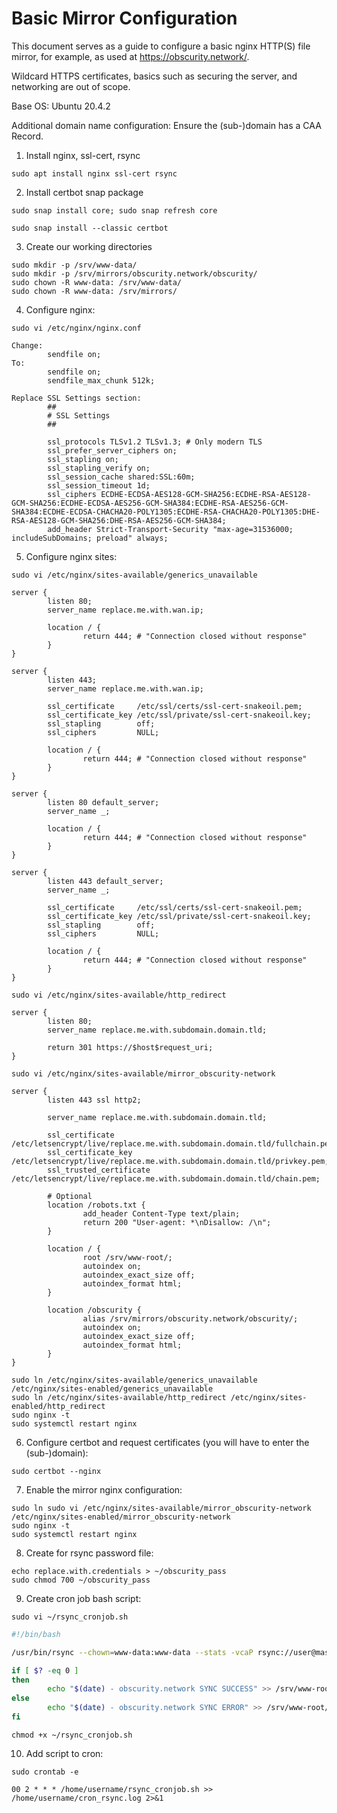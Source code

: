 # Basic Mirror Configuration

This document serves as a guide to configure a basic nginx HTTP(S) file mirror, for example, as used at https://obscurity.network/.

Wildcard HTTPS certificates, basics such as securing the server, and networking are out of scope.

Base OS: Ubuntu 20.4.2

Additional domain name configuration: Ensure the (sub-)domain has a CAA Record.


1) Install nginx, ssl-cert, rsync

```
sudo apt install nginx ssl-cert rsync
```

2) Install certbot snap package

```
sudo snap install core; sudo snap refresh core
```
```
sudo snap install --classic certbot
```

3) Create our working directories

```
sudo mkdir -p /srv/www-data/
sudo mkdir -p /srv/mirrors/obscurity.network/obscurity/
sudo chown -R www-data: /srv/www-data/
sudo chown -R www-data: /srv/mirrors/
```

4) Configure nginx:
```
sudo vi /etc/nginx/nginx.conf
```

```
Change:
        sendfile on;
To:
        sendfile on;
        sendfile_max_chunk 512k;
```

```
Replace SSL Settings section:
        ##
        # SSL Settings
        ##

        ssl_protocols TLSv1.2 TLSv1.3; # Only modern TLS
        ssl_prefer_server_ciphers on;
        ssl_stapling on;
        ssl_stapling_verify on;
        ssl_session_cache shared:SSL:60m;
        ssl_session_timeout 1d;
        ssl_ciphers ECDHE-ECDSA-AES128-GCM-SHA256:ECDHE-RSA-AES128-GCM-SHA256:ECDHE-ECDSA-AES256-GCM-SHA384:ECDHE-RSA-AES256-GCM-SHA384:ECDHE-ECDSA-CHACHA20-POLY1305:ECDHE-RSA-CHACHA20-POLY1305:DHE-RSA-AES128-GCM-SHA256:DHE-RSA-AES256-GCM-SHA384;
        add_header Strict-Transport-Security "max-age=31536000; includeSubDomains; preload" always;
```


5) Configure nginx sites:

```
sudo vi /etc/nginx/sites-available/generics_unavailable
```
```
server {
        listen 80;
        server_name replace.me.with.wan.ip;

        location / {
                return 444; # "Connection closed without response"
        }
}

server {
        listen 443;
        server_name replace.me.with.wan.ip;

        ssl_certificate     /etc/ssl/certs/ssl-cert-snakeoil.pem;
        ssl_certificate_key /etc/ssl/private/ssl-cert-snakeoil.key;
        ssl_stapling        off;
        ssl_ciphers         NULL;

        location / {
                return 444; # "Connection closed without response"
        }
}

server {
        listen 80 default_server;
        server_name _;

        location / {
                return 444; # "Connection closed without response"
        }
}

server {
        listen 443 default_server;
        server_name _;

        ssl_certificate     /etc/ssl/certs/ssl-cert-snakeoil.pem;
        ssl_certificate_key /etc/ssl/private/ssl-cert-snakeoil.key;
        ssl_stapling        off;
        ssl_ciphers         NULL;

        location / {
                return 444; # "Connection closed without response"
        }
}
```
```
sudo vi /etc/nginx/sites-available/http_redirect
```
```
server {
        listen 80;
        server_name replace.me.with.subdomain.domain.tld;

        return 301 https://$host$request_uri;
}
```
```
sudo vi /etc/nginx/sites-available/mirror_obscurity-network
```
```
server {
        listen 443 ssl http2;

        server_name replace.me.with.subdomain.domain.tld;

        ssl_certificate /etc/letsencrypt/live/replace.me.with.subdomain.domain.tld/fullchain.pem;
        ssl_certificate_key /etc/letsencrypt/live/replace.me.with.subdomain.domain.tld/privkey.pem;
        ssl_trusted_certificate /etc/letsencrypt/live/replace.me.with.subdomain.domain.tld/chain.pem;

        # Optional
        location /robots.txt {
                add_header Content-Type text/plain;
                return 200 "User-agent: *\nDisallow: /\n";
        }

        location / {
                root /srv/www-root/;
                autoindex on;
                autoindex_exact_size off;
                autoindex_format html;
        }

        location /obscurity {
                alias /srv/mirrors/obscurity.network/obscurity/;
                autoindex on;
                autoindex_exact_size off;
                autoindex_format html;
        }
}
```
```
sudo ln /etc/nginx/sites-available/generics_unavailable /etc/nginx/sites-enabled/generics_unavailable
sudo ln /etc/nginx/sites-available/http_redirect /etc/nginx/sites-enabled/http_redirect
sudo nginx -t
sudo systemctl restart nginx
```

6) Configure certbot and request certificates (you will have to enter the (sub-)domain):
```
sudo certbot --nginx
```

7) Enable the mirror nginx configuration:
```
sudo ln sudo vi /etc/nginx/sites-available/mirror_obscurity-network /etc/nginx/sites-enabled/mirror_obscurity-network
sudo nginx -t
sudo systemctl restart nginx
```

8) Create for rsync password file:
```
echo replace.with.credentials > ~/obscurity_pass
sudo chmod 700 ~/obscurity_pass
```

9) Create cron job bash script:
```
sudo vi ~/rsync_cronjob.sh
```
```bash
#!/bin/bash

/usr/bin/rsync --chown=www-data:www-data --stats -vcaP rsync://user@master:port/obscurity /srv/mirrors/obscurity.network/obscurity/ --password-file /home/username/obscurity_pass;

if [ $? -eq 0 ]
then
        echo "$(date) - obscurity.network SYNC SUCCESS" >> /srv/www-root/mirror_sync_log.txt
else
        echo "$(date) - obscurity.network SYNC ERROR" >> /srv/www-root/mirror_sync_log.txt
fi
```
```
chmod +x ~/rsync_cronjob.sh
```

10) Add script to cron:
```
sudo crontab -e
```
```
00 2 * * * /home/username/rsync_cronjob.sh >> /home/username/cron_rsync.log 2>&1
```
